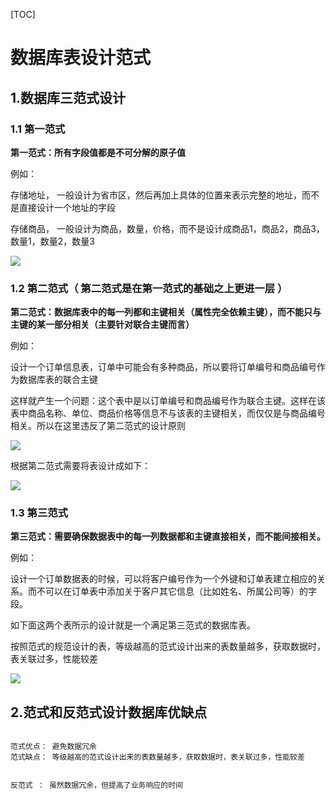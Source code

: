 

[TOC]



# 数据库表设计范式 

## 1.数据库三范式设计

### 1.1 第一范式

**第一范式：所有字段值都是不可分解的原子值** 

例如：

存储地址， 一般设计为省市区，然后再加上具体的位置来表示完整的地址，而不是直接设计一个地址的字段 

存储商品， 一般设计为商品，数量，价格，而不是设计成商品1，商品2，商品3，数量1，数量2，数量3 



![](https://gitee.com/domineering_red_tide/image/raw/master/image/20210531095757.png)



 ### 1.2 第二范式（ 第二范式是在第一范式的基础之上更进一层 ）

 **第二范式：数据库表中的每一列都和主键相关（属性完全依赖主键），而不能只与主键的某一部分相关（主要针对联合主键而言）** 



例如：

设计一个订单信息表，订单中可能会有多种商品，所以要将订单编号和商品编号作为数据库表的联合主键 



这样就产生一个问题：这个表中是以订单编号和商品编号作为联合主键。这样在该表中商品名称、单位、商品价格等信息不与该表的主键相关，而仅仅是与商品编号相关。所以在这里违反了第二范式的设计原则 

![](https://gitee.com/domineering_red_tide/image/raw/master/image/20210531100029.png)



根据第二范式需要将表设计成如下：

![](https://gitee.com/domineering_red_tide/image/raw/master/image/20210601093310.png)





### 1.3 第三范式 

**第三范式：需要确保数据表中的每一列数据都和主键直接相关，而不能间接相关。** 



例如：

设计一个订单数据表的时候，可以将客户编号作为一个外键和订单表建立相应的关系。而不可以在订单表中添加关于客户其它信息（比如姓名、所属公司等）的字段。

如下面这两个表所示的设计就是一个满足第三范式的数据库表。 



 按照范式的规范设计的表，等级越高的范式设计出来的表数量越多，获取数据时，表关联过多，性能较差

![](https://gitee.com/domineering_red_tide/image/raw/master/image/20210601094023.png)





## 2.范式和反范式设计数据库优缺点

```

范式优点： 避免数据冗余 
范式缺点： 等级越高的范式设计出来的表数量越多，获取数据时，表关联过多，性能较差 


反范式 ： 虽然数据冗余，但提高了业务响应的时间  

```













